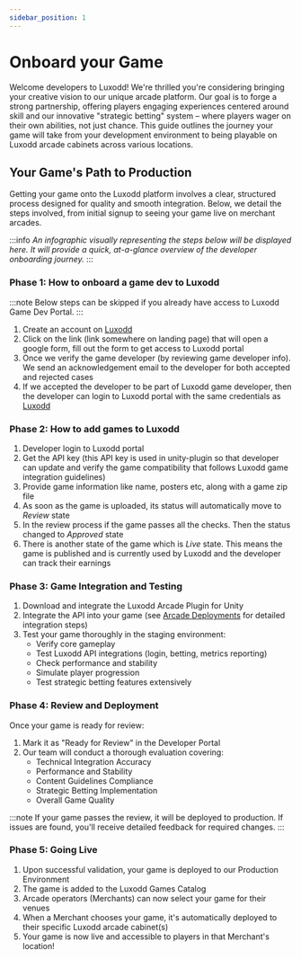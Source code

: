 ```yaml
---
sidebar_position: 1
---
```


# Onboard your Game

Welcome developers to Luxodd! We're thrilled you're considering bringing your creative vision to our unique arcade platform. Our goal is to forge a strong partnership, offering players engaging experiences centered around skill and our innovative "strategic betting" system – where players wager on their own abilities, not just chance. This guide outlines the journey your game will take from your development environment to being playable on Luxodd arcade cabinets across various locations.

## Your Game's Path to Production

Getting your game onto the Luxodd platform involves a clear, structured process designed for quality and smooth integration. Below, we detail the steps involved, from initial signup to seeing your game live on merchant arcades.

:::info
_An infographic visually representing the steps below will be displayed here. It will provide a quick, at-a-glance overview of the developer onboarding journey._
:::


### Phase 1: How to onboard a game dev to Luxodd

:::note
Below steps can be skipped if you already have access to Luxodd Game Dev Portal.
:::

1. Create an account on [Luxodd](https://app.luxodd.com/registration?redirect=/home)
2. Click on the link (link somewhere on landing page) that will open a google form, fill out the form to get access to Luxodd portal
3. Once we verify the game developer (by reviewing game developer info). We send an acknowledgement email to the developer for both accepted and rejected cases
4. If we accepted the developer to be part of Luxodd game developer, then the developer can login to Luxodd portal with the same credentials as [Luxodd](https://app.luxodd.com/registration?redirect=/home)

### Phase 2: How to add games to Luxodd

1. Developer login to Luxodd portal
2. Get the API key (this API key is used in unity-plugin so that developer can update and verify the game compatibility that follows Luxodd game integration guidelines)
3. Provide game information like name, posters etc, along with a game zip file
4. As soon as the game is uploaded, its status will automatically move to _Review_ state
5. In the review process if the game passes all the checks. Then the status changed to _Approved_ state
6. There is another state of the game which is _Live_ state. This means the game is published and is currently used by Luxodd and the developer can track their earnings

### Phase 3: Game Integration and Testing

1. Download and integrate the Luxodd Arcade Plugin for Unity
2. Integrate the API into your game (see [Arcade Deployments](/docs/category/arcade-deployments) for detailed integration steps)
3. Test your game thoroughly in the staging environment:
   - Verify core gameplay
   - Test Luxodd API integrations (login, betting, metrics reporting)
   - Check performance and stability
   - Simulate player progression
   - Test strategic betting features extensively

### Phase 4: Review and Deployment

Once your game is ready for review:

1. Mark it as "Ready for Review" in the Developer Portal
2. Our team will conduct a thorough evaluation covering:
   - Technical Integration Accuracy
   - Performance and Stability
   - Content Guidelines Compliance
   - Strategic Betting Implementation
   - Overall Game Quality

:::note
If your game passes the review, it will be deployed to production. If issues are found, you'll receive detailed feedback for required changes.
:::

### Phase 5: Going Live

1. Upon successful validation, your game is deployed to our Production Environment
2. The game is added to the Luxodd Games Catalog
3. Arcade operators (Merchants) can now select your game for their venues
4. When a Merchant chooses your game, it's automatically deployed to their specific Luxodd arcade cabinet(s)
5. Your game is now live and accessible to players in that Merchant's location!
